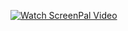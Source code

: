 [![Watch ScreenPal Video](https://dvx0yeo9xfidh.cloudfront.net/h/2022/05/28/18/24/c3huFZVrPJm/sharePreview.gif)](https://screenpal.com/v/c3huFZVrPJm)
